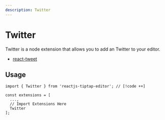 ```yaml
---
description: Twitter
---
```


# Twitter

Twitter is a node extension that allows you to add an Twitter to your editor.

- [react-tweet](https://www.npmjs.com/package/react-tweet)

## Usage

```tsx
import { Twitter } from 'reactjs-tiptap-editor'; // [!code ++]

const extensions = [
  ...,
  // Import Extensions Here
  Twitter
];
```

